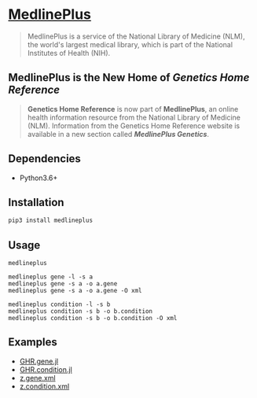 # [MedlinePlus](https://medlineplus.gov/)
> MedlinePlus is a service of the National Library of Medicine (NLM), the world's largest medical library, which is part of the National Institutes of Health (NIH).


## MedlinePlus is the New Home of *Genetics Home Reference*
> **Genetics Home Reference** is now part of **MedlinePlus**, an online health information resource from the National Library of Medicine (NLM).
> Information from the Genetics Home Reference website is available in a new section called ***MedlinePlus Genetics***.

## Dependencies
- Python3.6+


## Installation
```bash
pip3 install medlineplus
```

## Usage
```
medlineplus

medlineplus gene -l -s a
medlineplus gene -s a -o a.gene
medlineplus gene -s a -o a.gene -O xml

medlineplus condition -l -s b
medlineplus condition -s b -o b.condition
medlineplus condition -s b -o b.condition -O xml
```

## Examples
- [GHR.gene.jl](https://suqingdong.github.io/medlineplus/examples/GHR.gene.jl)
- [GHR.condition.jl](https://suqingdong.github.io/medlineplus/examples/GHR.condition.jl)
- [z.gene.xml](https://suqingdong.github.io/medlineplus/examples/z.gene.xml)
- [z.condition.xml](https://suqingdong.github.io/medlineplus/examples/z.condition.xml)
